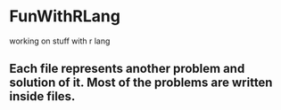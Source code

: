 # FunWithRLang
working on stuff with r lang

## Each file represents another problem and solution of it. Most of the problems are written inside files.

